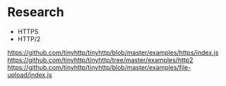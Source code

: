 # Research

- HTTPS
- HTTP/2

https://github.com/tinyhttp/tinyhttp/blob/master/examples/https/index.js
https://github.com/tinyhttp/tinyhttp/tree/master/examples/http2
https://github.com/tinyhttp/tinyhttp/blob/master/examples/file-upload/index.js
